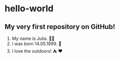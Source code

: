 # hello-world
## My very first repository on GitHub!
1. My name is Julia. 👱‍♀️
2. I was born 14.05.1999. 🍼
3. I love the outdoors! ⛺ ❤️
